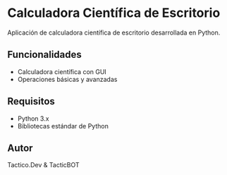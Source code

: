 # Calculadora Científica de Escritorio

Aplicación de calculadora científica de escritorio desarrollada en Python.

## Funcionalidades

* Calculadora científica con GUI
* Operaciones básicas y avanzadas

## Requisitos

* Python 3.x
* Bibliotecas estándar de Python

## Autor

Tactico.Dev & TacticBOT
